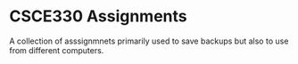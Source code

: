 # CSCE330 Assignments

A collection of asssignmnets primarily used to save backups but also to use from different computers.

